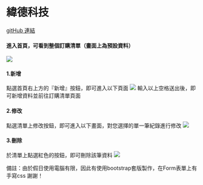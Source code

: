 # 緯德科技
[gitHub 連結](https://github.com/capeta0507/DailyDrink)
#### 進入首頁，可看到整個訂購清單（畫面上為預設資料）
![](https://i.imgur.com/iNjSHzs.png)

#### 1.新增
點選首頁右上方的『新增』按鈕，即可進入以下頁面
![](https://i.imgur.com/uE5ID5v.png)
輸入以上空格送出後，即可新增資料並前往訂購清單頁面

#### 2.修改
點選清單上修改按鈕，即可進入以下畫面，對您選擇的單一筆紀錄進行修改
![](https://i.imgur.com/Fwgd1OZ.png)

#### 3.刪除
於清單上點選紅色的按鈕，即可刪除該筆資料
![](https://i.imgur.com/s1HLsoK.png)

備註：由於假日使用電腦有限，因此有使用bootstrap套版製作，在Form表單上有手寫css
謝謝！
